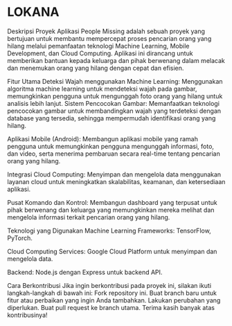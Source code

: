 # LOKANA

Deskripsi Proyek
Aplikasi People Missing adalah sebuah proyek yang bertujuan untuk membantu mempercepat proses pencarian orang yang hilang melalui pemanfaatan teknologi Machine Learning, Mobile Development, dan Cloud Computing. Aplikasi ini dirancang untuk memberikan bantuan kepada keluarga dan pihak berwenang dalam melacak dan menemukan orang yang hilang dengan cepat dan efisien.

Fitur Utama
Deteksi Wajah menggunakan Machine Learning: Menggunakan algoritma machine learning untuk mendeteksi wajah pada gambar, memungkinkan pengguna untuk mengunggah foto orang yang hilang untuk analisis lebih lanjut.
Sistem Pencocokan Gambar: Memanfaatkan teknologi pencocokan gambar untuk membandingkan wajah yang terdeteksi dengan database yang tersedia, sehingga mempermudah identifikasi orang yang hilang.

Aplikasi Mobile (Android): Membangun aplikasi mobile yang ramah pengguna untuk memungkinkan pengguna mengunggah informasi, foto, dan video, serta menerima pembaruan secara real-time tentang pencarian orang yang hilang.

Integrasi Cloud Computing: Menyimpan dan mengelola data menggunakan layanan cloud untuk meningkatkan skalabilitas, keamanan, dan ketersediaan aplikasi.

Pusat Komando dan Kontrol: Membangun dashboard yang terpusat untuk pihak berwenang dan keluarga yang memungkinkan mereka melihat dan mengelola informasi terkait pencarian orang yang hilang.

Teknologi yang Digunakan
Machine Learning Frameworks: TensorFlow, PyTorch.

Cloud Computing Services: Google Cloud Platform untuk menyimpan dan mengelola data.

Backend: Node.js dengan Express untuk backend API.

Cara Berkontribusi
Jika ingin berkontribusi pada proyek ini, silakan ikuti langkah-langkah di bawah ini:
Fork repository ini.
Buat branch baru untuk fitur atau perbaikan yang ingin Anda tambahkan.
Lakukan perubahan yang diperlukan.
Buat pull request ke branch utama.
Terima kasih banyak atas kontribusinya!

